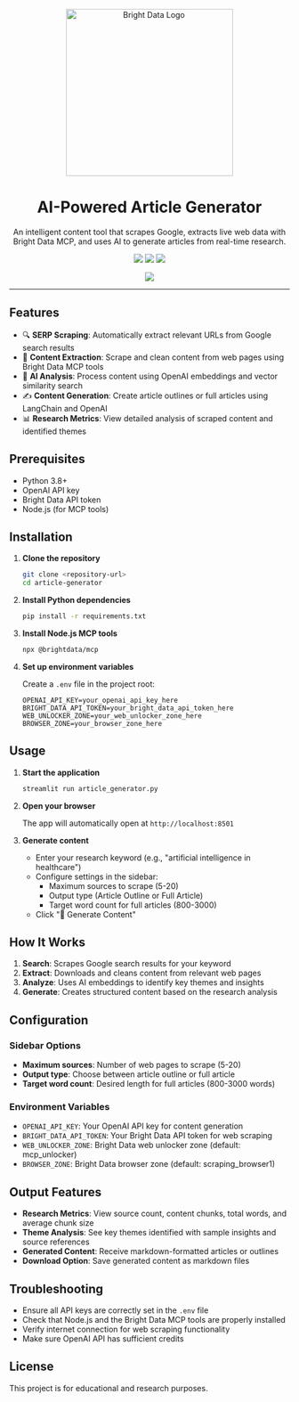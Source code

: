 <div align="center">
<p align="center">
  <a href="https://brightdata.com/">
    <img src="https://mintlify.s3.us-west-1.amazonaws.com/brightdata/logo/light.svg" width="300" alt="Bright Data Logo">
  </a>
</p>

# AI-Powered Article Generator 

An intelligent content tool that scrapes Google, extracts live web data with Bright Data MCP, and uses AI to generate articles from real-time research.

<img src="https://img.shields.io/badge/python-3.8+-blue" /> <img src="https://img.shields.io/badge/Node.js-18+-success" /> <img src="https://img.shields.io/badge/License-Research-orange" />

<img src="https://media.brightdata.com/2025/09/Demo-gif.gif" />
</div>

---

## Features

- 🔍 **SERP Scraping**: Automatically extract relevant URLs from Google search results
- 📄 **Content Extraction**: Scrape and clean content from web pages using Bright Data MCP tools
- 🧠 **AI Analysis**: Process content using OpenAI embeddings and vector similarity search
- ✍️ **Content Generation**: Create article outlines or full articles using LangChain and OpenAI
- 📊 **Research Metrics**: View detailed analysis of scraped content and identified themes

## Prerequisites

- Python 3.8+
- OpenAI API key
- Bright Data API token
- Node.js (for MCP tools)

## Installation

1. **Clone the repository**
   ```bash
   git clone <repository-url>
   cd article-generator
   ```

2. **Install Python dependencies**
   ```bash
   pip install -r requirements.txt
   ```

3. **Install Node.js MCP tools**
   ```bash
   npx @brightdata/mcp
   ```

4. **Set up environment variables**
   
   Create a `.env` file in the project root:
   ```env
   OPENAI_API_KEY=your_openai_api_key_here
   BRIGHT_DATA_API_TOKEN=your_bright_data_api_token_here
   WEB_UNLOCKER_ZONE=your_web_unlocker_zone_here
   BROWSER_ZONE=your_browser_zone_here
   ```

## Usage

1. **Start the application**
   ```bash
   streamlit run article_generator.py
   ```

2. **Open your browser**
   
   The app will automatically open at `http://localhost:8501`

3. **Generate content**
   - Enter your research keyword (e.g., "artificial intelligence in healthcare")
   - Configure settings in the sidebar:
     - Maximum sources to scrape (5-20)
     - Output type (Article Outline or Full Article)
     - Target word count for full articles (800-3000)
   - Click "🚀 Generate Content"

## How It Works

1. **Search**: Scrapes Google search results for your keyword
2. **Extract**: Downloads and cleans content from relevant web pages
3. **Analyze**: Uses AI embeddings to identify key themes and insights
4. **Generate**: Creates structured content based on the research analysis

## Configuration

### Sidebar Options
- **Maximum sources**: Number of web pages to scrape (5-20)
- **Output type**: Choose between article outline or full article
- **Target word count**: Desired length for full articles (800-3000 words)

### Environment Variables
- `OPENAI_API_KEY`: Your OpenAI API key for content generation
- `BRIGHT_DATA_API_TOKEN`: Your Bright Data API token for web scraping
- `WEB_UNLOCKER_ZONE`: Bright Data web unlocker zone (default: mcp_unlocker)
- `BROWSER_ZONE`: Bright Data browser zone (default: scraping_browser1)

## Output Features

- **Research Metrics**: View source count, content chunks, total words, and average chunk size
- **Theme Analysis**: See key themes identified with sample insights and source references
- **Generated Content**: Receive markdown-formatted articles or outlines
- **Download Option**: Save generated content as markdown files

## Troubleshooting

- Ensure all API keys are correctly set in the `.env` file
- Check that Node.js and the Bright Data MCP tools are properly installed
- Verify internet connection for web scraping functionality
- Make sure OpenAI API has sufficient credits

## License

This project is for educational and research purposes.
